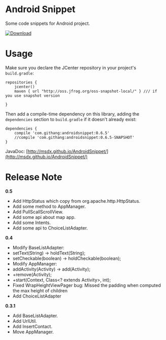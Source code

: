 # Android Snippet
Some code snippets for Android project.

[ ![Download](https://api.bintray.com/packages/msdx/maven/AndroidSnippet/images/download.svg) ](https://bintray.com/msdx/maven/AndroidSnippet/_latestVersion)

# Usage

Make sure you declare the JCenter repository in your project's `build.gradle`:

    repositories {
        jcenter()
        maven { url "http://oss.jfrog.org/oss-snapshot-local/" } /// if you use snapshot version

    }

Then add a compile-time dependency on this library, adding the `dependencies` section to `build.gradle` if it doesn't already exist:

    dependencies {
        compile 'com.githang:androidsnippet:0.6.5'
        //compile 'com.githang:androidsnippet:0.6.5-SNAPSHOT'
    }

JavaDoc: [http://msdx.github.io/AndroidSnippet/](http://msdx.github.io/AndroidSnippet/)
    
# Release Note

**0.5**
- Add HttpStatus which copy from org.apache.http.HttpStatus.
- Add some method to AppManager.
- Add PullScallScrollView.
- Add some api about map app.
- Add some Intents.
- Add some api to ChoiceListAdapter.

**0.4**
- Modify BaseListAdapter:
 - setText(String) -> holdText(String);
 - setCheckable(boolean) -> holdCheckable(boolean);
- Modify AppManager:
 - addActivity(Activity) -> add(Activity);
 - +remove(Activity);
 - +start(Context, Class<? extends Activity>, int);
- Fixed WrapHeightViewPager bug: Missed the padding when computed the max height of children
- Add ChoiceListAdapter

**0.3.1**
- Add BaseListAdapter.
- Add UrlUtil.
- Add InsertContact.
- Move AppManager.

